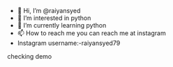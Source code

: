 - 👋 Hi, I’m @raiyansyed
- 👀 I’m interested in python  
- 🌱 I’m currently learning python
- 📫 How to reach me you can reach me at instagram
- Instagram username:-raiyansyed79

<!---
raiyansyed/raiyansyed is a ✨ special ✨ repository because its `README.md` (this file) appears on your GitHub profile.
You can click the Preview link to take a look at your changes.
--->
checking demo
